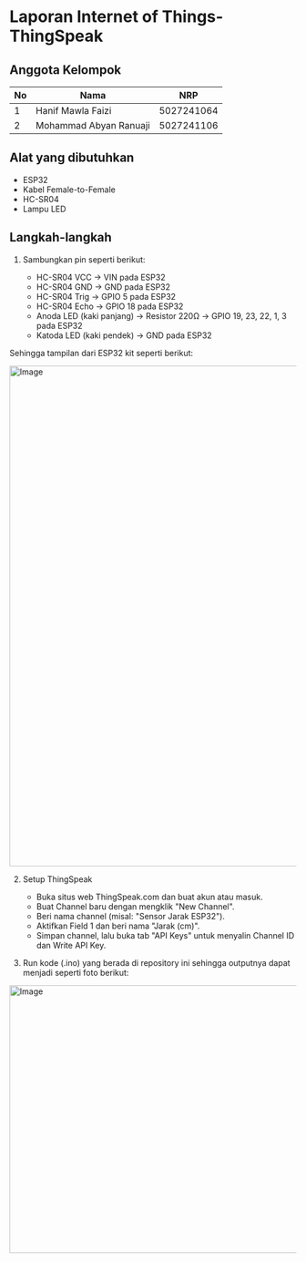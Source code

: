 # Laporan Internet of Things-ThingSpeak

## Anggota Kelompok

| No | Nama                   | NRP         |
|----|------------------------|-------------|
| 1  | Hanif Mawla Faizi | 5027241064  |
| 2  | Mohammad Abyan Ranuaji     | 5027241106 |

## Alat yang dibutuhkan
- ESP32
- Kabel Female-to-Female
- HC-SR04
- Lampu LED

## Langkah-langkah
1. Sambungkan pin seperti berikut:

    - HC-SR04 VCC → VIN pada ESP32
    - HC-SR04 GND → GND pada ESP32
    - HC-SR04 Trig → GPIO 5 pada ESP32
    - HC-SR04 Echo → GPIO 18 pada ESP32
    - Anoda LED (kaki panjang) → Resistor 220Ω → GPIO 19, 23, 22, 1, 3 pada ESP32
    - Katoda LED (kaki pendek) → GND pada ESP32

Sehingga tampilan dari ESP32 kit seperti berikut:

<img width="1599" height="879" alt="Image" src="https://github.com/user-attachments/assets/a1f96f75-93e8-42f6-8d32-f35ed1526e44" />

2. Setup ThingSpeak
    - Buka situs web ThingSpeak.com dan buat akun atau masuk.
    - Buat Channel baru dengan mengklik "New Channel".
    - Beri nama channel (misal: "Sensor Jarak ESP32").
    - Aktifkan Field 1 dan beri nama "Jarak (cm)".
    - Simpan channel, lalu buka tab "API Keys" untuk menyalin Channel ID dan Write API Key.

3.  Run kode (.ino) yang berada di repository ini sehingga outputnya dapat menjadi seperti foto berikut:

<img width="699" height="470" alt="Image" src="https://github.com/user-attachments/assets/8602815f-a93e-4f3d-87b8-a3e085acc706" />
